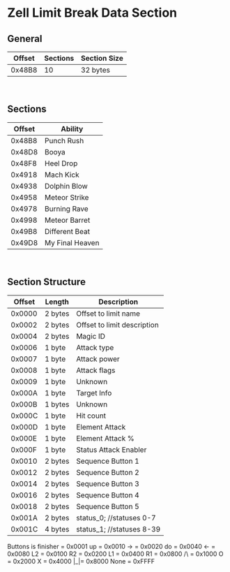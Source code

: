 # Zell Limit Break Data Section
## General
| Offset        | Sections | Section Size |
| ------------- | ---------| -------------|
| 0x48B8        | 10       | 32 bytes     |
<br/>

## Sections
| Offset        | Ability         |
| ------------- | --------------- |
| 0x48B8        | Punch Rush      |
| 0x48D8        | Booya           |
| 0x48F8        | Heel Drop       |
| 0x4918        | Mach Kick       |
| 0x4938        | Dolphin Blow    |
| 0x4958        | Meteor Strike   |
| 0x4978        | Burning Rave    |
| 0x4998        | Meteor Barret   |
| 0x49B8        | Different Beat  |
| 0x49D8        | My Final Heaven |


<br/>

## Section Structure
| Offset        | Length        | Description                         |
| ------------- | --------------| ----------------------------------- |
| 0x0000        | 2 bytes       | Offset to limit name                |
| 0x0002        | 2 bytes       | Offset to limit description         |
| 0x0004        | 2 bytes       | Magic ID                            |
| 0x0006        | 1 byte        | Attack type                         |
| 0x0007        | 1 byte        | Attack power                        |
| 0x0008        | 1 byte        | Attack flags                        |
| 0x0009        | 1 byte        | Unknown                             |
| 0x000A        | 1 byte        | Target Info                         |
| 0x000B        | 1 bytes       | Unknown                             |
| 0x000C        | 1 byte        | Hit count                           |
| 0x000D        | 1 byte        | Element Attack                      |
| 0x000E        | 1 byte        | Element Attack %                    |
| 0x000F        | 1 byte        | Status Attack Enabler               |
| 0x0010        | 2 bytes       | Sequence Button 1                   |
| 0x0012        | 2 bytes       | Sequence Button 2                   |
| 0x0014        | 2 bytes       | Sequence Button 3                   |
| 0x0016        | 2 bytes       | Sequence Button 4                   |
| 0x0018        | 2 bytes       | Sequence Button 5                   |
| 0x001A        | 2 bytes       | status_0; //statuses 0-7            |
| 0x001C        | 4 bytes       | status_1; //statuses 8-39           |


Buttons
is finisher = 0x0001
up = 0x0010
-> = 0x0020
do = 0x0040
<- = 0x0080
L2 = 0x0100 
R2 = 0x0200
L1 = 0x0400 
R1 = 0x0800
/\ = 0x1000
O  = 0x2000
X  = 0x4000
|_|= 0x8000
None  = 0xFFFF
